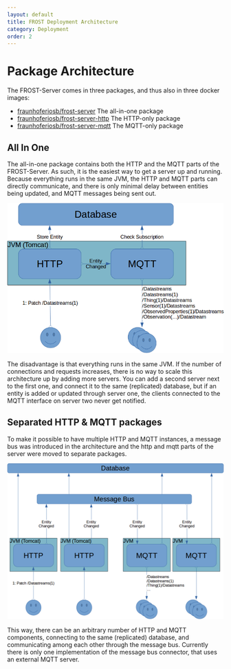 ```yaml
---
layout: default
title: FROST Deployment Architecture
category: Deployment
order: 2
---
```


# Package Architecture

The FROST-Server comes in three packages, and thus also in three docker images:

* [fraunhoferiosb/frost-server](https://hub.docker.com/r/fraunhoferiosb/frost-server/) The all-in-one package
* [fraunhoferiosb/frost-server-http](https://hub.docker.com/r/fraunhoferiosb/frost-server-http/) The HTTP-only package
* [fraunhoferiosb/frost-server-mqtt](https://hub.docker.com/r/fraunhoferiosb/frost-server-mqtt/) The MQTT-only package

## All In One

The all-in-one package contains both the HTTP and the MQTT parts of the FROST-Server. As such, it is the easiest way to get a server up and running.
Because everything runs in the same JVM, the HTTP and MQTT parts can directly communicate, and there is only minimal delay between entities being updated,
and MQTT messages being sent out.

![Architecture using the All-In-One package](images/ArchitectureAllInOne.png)

The disadvantage is that everything runs in the same JVM. If the number of connections and requests increases, there is no way to scale this architecture
up by adding more servers. You can add a second server next to the first one, and connect it to the same (replicated) database, but if an entity is added
or updated through server one, the clients connected to the MQTT interface on server two never get notified.

## Separated HTTP & MQTT packages

To make it possible to have multiple HTTP and MQTT instances, a message bus was introduced in the architecture and the http and mqtt parts of the server
were moved to separate packages.

![Architecture using separate MQTT and HTTP packages, and a message bus for communication](images/ArchitectureSeparated.png)

This way, there can be an arbitrary number of HTTP and MQTT components, connecting to the same (replicated) database, and communicating among each
other through the message bus. Currently there is only one implementation of the message bus connector, that uses an external MQTT server.



